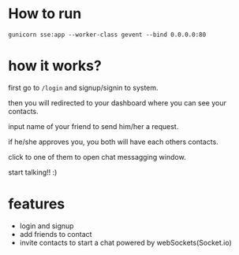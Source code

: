 # How to run

```
gunicorn sse:app --worker-class gevent --bind 0.0.0.0:80
```

# how it works?
first go to `/login` and signup/signin to system.

then you will redirected to your dashboard where you can see your contacts.

input name of your friend to send him/her a request.

if he/she approves you, you both will have each others contacts.

click to one of them to open chat messagging window.

start talking!! :)

# features

- login and signup
- add friends to contact
- invite contacts to start a chat powered by webSockets(Socket.io)